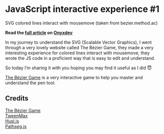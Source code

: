 # JavaScript interactive experience #1

SVG colored lines interact with mousemove (taken from bezier.method.ac)

**Read the [full article](https://onyxdev.net/snippets-item/svg-colored-lines-interact-with-mousemove/) on [**Onyxdev**](https://onyxdev.net/)**

In my journey to understand the SVG (Scalable Vector Graphics), I went through a very lovely website called The Bézier Game, they made a very interesting experience for colored lines interact with mousemove, they wrote the JS code in a proficient way that is easy to edit and understand.

So today I’m sharing it with you hoping you may find it useful as I did 😇

[The Bézier Game](http://bezier.method.ac/) is a very interactive game to help you master and understand the pen tool.

## Credits

[The Bézier Game](http://bezier.method.ac/)<br />
[TweenMax](https://greensock.com/tweenmax)<br />
[Husl.js](https://github.com/calebegg/husl)<br />
[Pathseg.js](https://github.com/progers/pathseg)<br />
